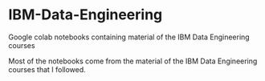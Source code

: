 # IBM-Data-Engineering
Google colab notebooks containing material of the IBM Data Engineering courses

Most of the notebooks come from the material of the IBM Data Engineering courses that I followed.
